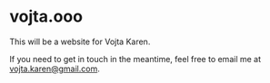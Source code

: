 # vojta.ooo

This will be a website for Vojta Karen.

If you need to get in touch in the meantime, feel free to email me at vojta.karen@gmail.com.
